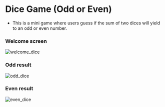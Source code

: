 # Dice Game (Odd or Even)
- This is a mini game where users guess if the sum of two dices will yield to an odd or even number.


### Welcome screen <br>
![welcome_dice](https://user-images.githubusercontent.com/65838391/214922599-4382bb8d-84fc-43fa-8197-e8caad596189.png)


### Odd result <br>
![odd_dice](https://user-images.githubusercontent.com/65838391/214922622-94ad3e35-a249-4647-a55c-13f5e54acd9d.png)


### Even result <br>
![even_dice](https://user-images.githubusercontent.com/65838391/214922629-4ee2db80-cde8-4b38-8e05-30b89f685efa.png)

